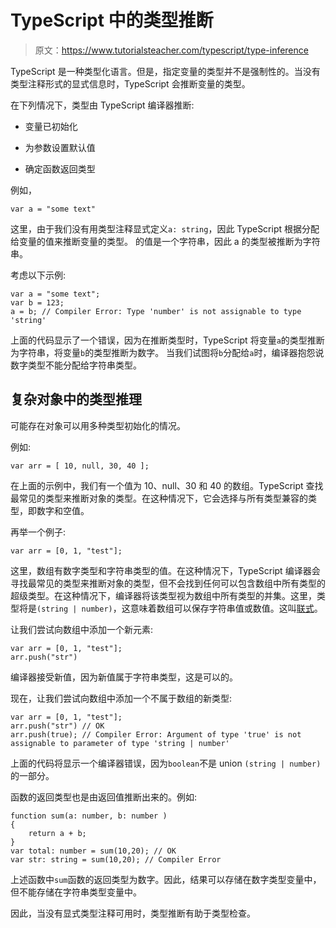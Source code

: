 # TypeScript 中的类型推断

> 原文：<https://www.tutorialsteacher.com/typescript/type-inference>

TypeScript 是一种类型化语言。但是，指定变量的类型并不是强制性的。当没有类型注释形式的显式信息时，TypeScript 会推断变量的类型。

在下列情况下，类型由 TypeScript 编译器推断:

*   变量已初始化

*   为参数设置默认值

*   确定函数返回类型

例如，

`var a = "some text"`

这里，由于我们没有用类型注释显式定义`a: string`，因此 TypeScript 根据分配给变量的值来推断变量的类型。 的值是一个字符串，因此 a 的类型被推断为字符串。

考虑以下示例:

```
var a = "some text";
var b = 123;
a = b; // Compiler Error: Type 'number' is not assignable to type 'string' 
```

上面的代码显示了一个错误，因为在推断类型时，TypeScript 将变量`a`的类型推断为字符串，将变量`b`的类型推断为数字。 当我们试图将`b`分配给`a`时，编译器抱怨说数字类型不能分配给字符串类型。

## 复杂对象中的类型推理

可能存在对象可以用多种类型初始化的情况。

例如:

`var arr = [ 10, null, 30, 40 ];`

在上面的示例中，我们有一个值为 10、null、30 和 40 的数组。TypeScript 查找最常见的类型来推断对象的类型。在这种情况下，它会选择与所有类型兼容的类型，即数字和空值。

再举一个例子:

`var arr = [0, 1, "test"];`

这里，数组有数字类型和字符串类型的值。在这种情况下，TypeScript 编译器会寻找最常见的类型来推断对象的类型，但不会找到任何可以包含数组中所有类型的超级类型。在这种情况下，编译器将该类型视为数组中所有类型的并集。这里，类型将是`(string | number)`，这意味着数组可以保存字符串值或数值。这叫[联式](/typescript/typescript-union)。

让我们尝试向数组中添加一个新元素:

```
var arr = [0, 1, "test"]; 
arr.push("str") 
```

编译器接受新值，因为新值属于字符串类型，这是可以的。

现在，让我们尝试向数组中添加一个不属于数组的新类型:

```
var arr = [0, 1, "test"]; 
arr.push("str") // OK
arr.push(true); // Compiler Error: Argument of type 'true' is not assignable to parameter of type 'string | number' 
```

上面的代码将显示一个编译器错误，因为`boolean`不是 union `(string | number)`的一部分。

函数的返回类型也是由返回值推断出来的。例如:

```
function sum(a: number, b: number )
{
    return a + b;    
}
var total: number = sum(10,20); // OK
var str: string = sum(10,20); // Compiler Error 
```

上述函数中`sum`函数的返回类型为数字。因此，结果可以存储在数字类型变量中，但不能存储在字符串类型变量中。

因此，当没有显式类型注释可用时，类型推断有助于类型检查。